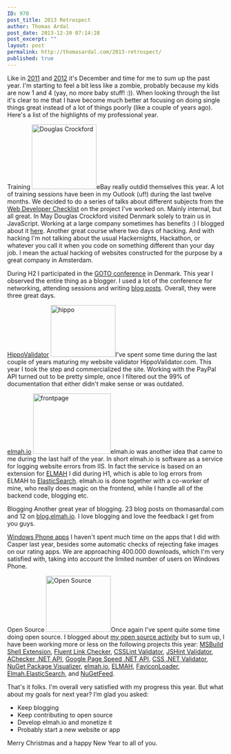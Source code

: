 ```yaml
---
ID: 970
post_title: 2013 Retrospect
author: Thomas Ardal
post_date: 2013-12-20 07:14:28
post_excerpt: ""
layout: post
permalink: http://thomasardal.com/2013-retrospect/
published: true
---
```

Like in <a href="http://thomasardal.com/2011-retrospect/">2011</a> and <a href="http://thomasardal.com/2012-retrospect/">2012</a> it's December and time for me to sum up the past year. I'm starting to feel a bit less like a zombie, probably because my kids are now 1 and 4 (yay, no more baby stuff! :)). When looking through the list it's clear to me that I have become much better at focusing on doing single things great instead of a lot of things poorly (like a couple of years ago). Here's a list of the highlights of my professional year.

Training
<a href="http://thomasardal.com/wp-content/uploads/2013/05/doug.jpg"><img class="alignright  wp-image-1032" alt="Douglas Crockford" src="http://thomasardal.com/wp-content/uploads/2013/05/doug.jpg" width="150" height="150" /></a>eBay really outdid themselves this year. A lot of training sessions have been in my Outlook (uf!) during the last twelve months. We decided to do a series of talks about different subjects from the <a href="http://webdevchecklist.com/" target="_blank">Web Developer Checklist</a> on the project I've worked on. Mainly internal, but all great. In May Douglas Crockford visited Denmark solely to train us in JavaScript. Working at a large company sometimes has benefits :) I blogged about it <a href="http://thomasardal.com/the-douglas-crockford-experience">here</a>. Another great course where two days of hacking. And with hacking I'm not talking about the usual Hackernights, Hackathon, or whatever you call it when you code on something different than your day job. I mean the actual hacking of websites constructed for the purpose by a great company in Amsterdam.

During H2 I participated in the <a href="http://gotocon.com/" target="_blank">GOTO conference</a> in Denmark. This year I observed the entire thing as a blogger. I used a lot of the conference for networking, attending sessions and writing <a href="http://thomasardal.com/tag/goto/">blog posts</a>. Overall, they were three great days.

<a href="http://www.hippovalidator.com/">HippoValidator</a>
<a href="http://thomasardal.com/wp-content/uploads/2012/06/hippo.png"><img class="alignright size-full wp-image-623" alt="hippo" src="http://thomasardal.com/wp-content/uploads/2012/06/hippo.png" width="150" height="120" /></a>I've spent some time during the last couple of years maturing my website validator HippoValidator.com. This year I took the step and commercialized the site. Working with the PayPal API turned out to be pretty simple, once I filtered out the 99% of documentation that either didn't make sense or was outdated.

<a href="http://elmah.io/">elmah.io</a>
<a href="http://thomasardal.com/wp-content/uploads/2013/08/frontpage.png"><img class="alignright  wp-image-1055" alt="frontpage" src="http://thomasardal.com/wp-content/uploads/2013/08/frontpage.png" width="180" height="140" /></a>elmah.io was another idea that came to me during the last half of the year. In short elmah.io is software as a service for logging website errors from IIS. In fact the service is based on an extension for <a href="https://code.google.com/p/elmah/" target="_blank">ELMAH</a> I did during H1, which is able to log errors from ELMAH to <a href="http://www.elasticsearch.org/" target="_blank">ElasticSearch</a>. elmah.io is done together with a co-worker of mine, who really does magic on the frontend, while I handle all of the backend code, blogging etc.

Blogging
Another great year of blogging. 23 blog posts on thomasardal.com and 12 on <a href="http://blog.elmah.io/">blog.elmah.io</a>. I love blogging and love the feedback I get from you guys.

<a href="http://www.windowsphone.com/en-US/store/publishers?publisherId=Limited%2BApps" target="_blank">Windows Phone apps</a>
I haven't spent much time on the apps that I did with Casper last year, besides some automatic checks of rejecting fake images on our rating apps. We are approaching 400.000 downloads, which I'm very satisfied with, taking into account the limited number of users on Windows Phone.

Open Source
<a href="http://thomasardal.com/wp-content/uploads/2013/05/500px-Opensource.svg_.png"><img class="alignright  wp-image-1085" alt="Open Source" src="http://thomasardal.com/wp-content/uploads/2013/05/500px-Opensource.svg_.png" width="150" height="130" /></a>Once again I've spent quite some time doing open source. I blogged about <a href="http://thomasardal.com/my-open-source-activity/">my open source activity</a> but to sum up, I have been working more or less on the following projects this year: <a href="http://msbuildshellex.codeplex.com/" target="_blank">MSBuild Shell Extension</a>, <a href="https://github.com/HippoValidator/FluentLinkChecker" target="_blank">Fluent Link Checker</a>, <a href="https://github.com/HippoValidator/CSSLintValidator" target="_blank">CSSLint Validator</a>, <a href="https://github.com/HippoValidator/JsHintValidator" target="_blank">JSHint Validator</a>, <a href="https://github.com/HippoValidator/ACheckerAccessibilityValidationClient" target="_blank">AChecker .NET API</a>, <a href="https://github.com/HippoValidator/GooglePageSpeedClient" target="_blank">Google Page Speed .NET API</a>, <a href="https://github.com/HippoValidator/W3CCssValidationClient" target="_blank">CSS .NET Validator</a>, <a href="https://github.com/ThomasArdal/NuGetPackageVisualizer" target="_blank">NuGet Package Visualizer</a>, <a href="https://github.com/elmahio/elmah.io" target="_blank">elmah.io</a>, <a href="https://code.google.com/p/elmah/" target="_blank">ELMAH</a>, <a href="https://github.com/elmahio/Elmah.Io.FaviconLoader" target="_blank">FaviconLoader</a>, <a href="https://github.com/elmahio/Elmah.Io.ElasticSearch" target="_blank">Elmah.ElasticSearch</a>, and <a href="https://github.com/NuGetFeed/NuGetFeed" target="_blank">NuGetFeed</a>.

That's it folks. I'm overall very satisfied with my progress this year. But what about my goals for next year? I’m glad you asked:
<ul>
	<li>Keep blogging</li>
	<li>Keep contributing to open source</li>
	<li>Develop elmah.io and monetize it</li>
	<li>Probably start a new website or app</li>
</ul>
Merry Christmas and a happy New Year to all of you.